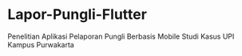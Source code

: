 # Lapor-Pungli-Flutter
Penelitian Aplikasi Pelaporan Pungli Berbasis Mobile Studi Kasus UPI Kampus Purwakarta
